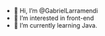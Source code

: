 - 👋 Hi, I’m @GabrielLarramendi
- 👀 I’m interested in front-end 
- 🌱 I’m currently learning Java.

<!---
GabrielLarramendi/GabrielLarramendi is a ✨ special ✨ repository because its `README.md` (this file) appears on your GitHub profile.
You can click the Preview link to take a look at your changes.
--->
